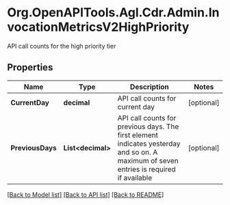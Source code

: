 # Org.OpenAPITools.Agl.Cdr.Admin.InvocationMetricsV2HighPriority
API call counts for the high priority tier

## Properties

Name | Type | Description | Notes
------------ | ------------- | ------------- | -------------
**CurrentDay** | **decimal** | API call counts for current day | [optional] 
**PreviousDays** | **List&lt;decimal&gt;** | API call counts for previous days. The first element indicates yesterday and so on. A maximum of seven entries is required if available | [optional] 

[[Back to Model list]](../README.md#documentation-for-models) [[Back to API list]](../README.md#documentation-for-api-endpoints) [[Back to README]](../README.md)

